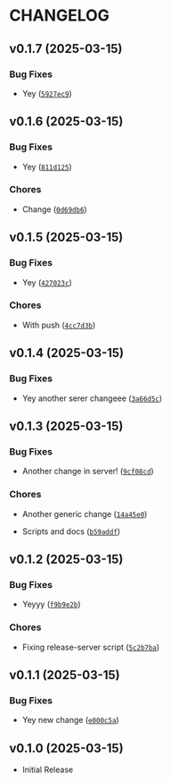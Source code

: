 # CHANGELOG

<!-- version list -->

## v0.1.7 (2025-03-15)

### Bug Fixes

- Yey
  ([`5927ec9`](https://github.com/asaf/uvwsrepo/commit/5927ec9d676634c995388d97a47f5237a07ec24d))


## v0.1.6 (2025-03-15)

### Bug Fixes

- Yey
  ([`811d125`](https://github.com/asaf/uvwsrepo/commit/811d1255dbc366c2e5e8d7da8c73a75683b7811f))

### Chores

- Change
  ([`0d69db6`](https://github.com/asaf/uvwsrepo/commit/0d69db60fa28ec3bd393fb5e3ca15d815816a775))

## v0.1.5 (2025-03-15)

### Bug Fixes

- Yey
  ([`427023c`](https://github.com/asaf/uvwsrepo/commit/427023ccc6cd3a2cc6538b023b9555c029cb3f8b))

### Chores

- With push
  ([`4cc7d3b`](https://github.com/asaf/uvwsrepo/commit/4cc7d3b49a1037898d486229a353ccef01840ef2))

## v0.1.4 (2025-03-15)

### Bug Fixes

- Yey another serer changeee
  ([`3a66d5c`](https://github.com/asaf/uvwsrepo/commit/3a66d5cb877f19c2a2bdd620e1bab1f320fda678))

## v0.1.3 (2025-03-15)

### Bug Fixes

- Another change in server!
  ([`9cf08cd`](https://github.com/asaf/uvwsrepo/commit/9cf08cdfbfe43d771f917adcdd40d1083eff494e))

### Chores

- Another generic change
  ([`14a45e0`](https://github.com/asaf/uvwsrepo/commit/14a45e02f4b197a80657552d454f27beaeedc52b))

- Scripts and docs
  ([`b59addf`](https://github.com/asaf/uvwsrepo/commit/b59addf0c1f01446fcdf012114cf0c6865e67370))

## v0.1.2 (2025-03-15)

### Bug Fixes

- Yeyyy
  ([`f9b9e2b`](https://github.com/asaf/uvwsrepo/commit/f9b9e2b1eb5c019e3f8a3cca419c3039536a026e))

### Chores

- Fixing release-server script
  ([`5c2b7ba`](https://github.com/asaf/uvwsrepo/commit/5c2b7ba16d0b3c5785fd1e10a8a3e3b6b3d5c1d0))

## v0.1.1 (2025-03-15)

### Bug Fixes

- Yey new change
  ([`e000c5a`](https://github.com/asaf/uvwsrepo/commit/e000c5aad7f05d017dbc4ae7ca697c0460b1fbd9))

## v0.1.0 (2025-03-15)

- Initial Release
